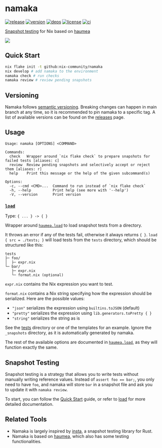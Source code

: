 # namaka

[![release](https://img.shields.io/github/v/release/nix-community/namaka?logo=github&style=flat-square)](https://github.com/nix-community/namaka/releases)
[![version](https://img.shields.io/crates/v/namaka?logo=rust&style=flat-square)](https://crates.io/crates/namaka)
[![deps](https://deps.rs/repo/github/nix-community/namaka/status.svg?style=flat-square&compact=true)](https://deps.rs/repo/github/nix-community/namaka)
[![license](https://img.shields.io/badge/license-MPL--2.0-blue?style=flat-square)](https://www.mozilla.org/en-US/MPL/2.0)
[![ci](https://img.shields.io/github/actions/workflow/status/nix-community/namaka/ci.yml?label=ci&logo=github-actions&style=flat-square)](https://github.com/nix-community/namaka/actions/workflows/ci.yml)

[Snapshot testing](#snapshot-testing) for Nix based on [haumea]

![](https://user-images.githubusercontent.com/40620903/230751675-b1eb1076-bcd8-4c21-a420-f4c914716bb9.gif)

## Quick Start

```bash
nix flake init -t github:nix-community/namaka
nix develop # add namaka to the environment
namaka check # run checks
namaka review # review pending snapshots
```

## Versioning

Namaka follows [semantic versioning](https://semver.org).
Breaking changes can happen in main branch at any time,
so it is recommended to pin namaka to a specific tag.
A list of available versions can be found on the
[releases](https://github.com/nix-community/namaka/releases) page.

## Usage

```
Usage: namaka [OPTIONS] <COMMAND>

Commands:
  check   Wrapper around `nix flake check` to prepare snapshots for failed tests [aliases: c]
  review  Review pending snapshots and selectively accept or reject them [aliases: r]
  help    Print this message or the help of the given subcommand(s)

Options:
  -c, --cmd <CMD>...  Command to run instead of `nix flake check`
  -h, --help          Print help (see more with '--help')
  -V, --version       Print version
```

### [`load`](nix/load.nix)

Type: `{ ... } -> { }`

Wrapper around [`haumea.load`] to load snapshot tests from a directory.

It throws an error if any of the tests fail, otherwise it always returns `{ }`.
`load { src = ./tests; }` will load tests from the `tests` directory,
which should be structured like this:

```
tests
├─ foo/
│  ├─ expr.nix
└─ bar/
   ├─ expr.nix
   └─ format.nix (optional)
```

`expr.nix` contains the Nix expression you want to test.

`format.nix` contains a Nix string specifying how the expression should be serialized.
Here are the possible values:

- `"json"` serializes the expression using `builtins.toJSON` (default)
- `"pretty"` serializes the expression using `lib.generators.toPretty { }`
- `"string"` serializes the string as is

See the [tests](tests) directory or one of the templates for an example.
Ignore the `_snapshots` directory, as it is automatically generated by namaka.

The rest of the available options are documented in [`haumea.load`],
as they will function exactly the same.

## Snapshot Testing

Snapshot testing is a strategy that allows you to write tests without manually writing reference values.
Instead of `assert foo == bar;`, you only need to have `foo`,
and namaka will store `bar` in a snapshot file and ask you to update it with `namaka review`.

To start, you can follow the [Quick Start](#quick-start) guide,
or refer to [load](#load) for more detailed documentation.

## Related Tools

- Namaka is largely inspired by [insta](https://github.com/mitsuhiko/insta),
  a snapshot testing library for Rust.
- Namaka is based on [haumea], which also has some testing functionalities.

[haumea]: https://github.com/nix-community/haumea
[`haumea.load`]: https://github.com/nix-community/haumea#load

